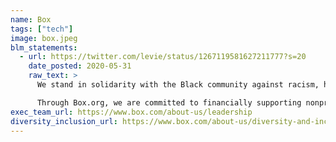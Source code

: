 ```yaml
---
name: Box
tags: ["tech"]
image: box.jpeg
blm_statements:
  - url: https://twitter.com/levie/status/1267119581627211777?s=20
    date_posted: 2020-05-31
    raw_text: >
      We stand in solidarity with the Black community against racism, hate, and injustice. Silence and complacency have no place in our world.  Our values and our humanity call us to action.

      Through Box.org, we are committed to financially supporting nonprofit organizations working toward improving racial equity. Get vocal. Stand up. Join us.
exec_team_url: https://www.box.com/about-us/leadership
diversity_inclusion_url: https://www.box.com/about-us/diversity-and-inclusion
---
```

